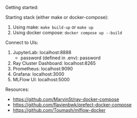 Getting started:

Starting stack (either make or docker-compose):   
1. Using make: `make build-up` or `make up`
2. Using docker compose: `docker compose up --build`

Connect to UIs:
1. JupyterLab: localhost:8888
    - password (defined in .env): password
2. Ray Cluster Dashboard: localhost:8265
3. Prometheus: localhost:9090
4. Grafana: localhost:3000
5. MLFlow UI: localhost:5000

Resources:
- https://github.com/MarvinSt/ray-docker-compose
- https://github.com/flavienbwk/prefect-docker-compose
- https://github.com/Toumash/mlflow-docker